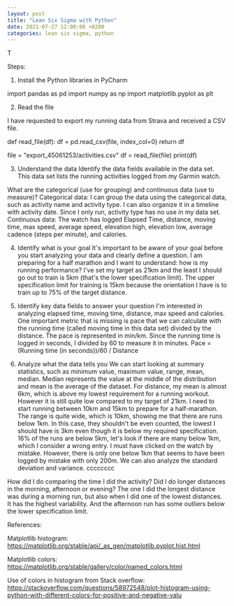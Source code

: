 ```yaml
---
layout: post
title: "Lean Six Sigma with Python"
date: 2021-07-27 12:00:00 +0200
categories: lean six sigma, python 
---
```


T

<!-- more -->

Steps:

1. Install the Python libraries in PyCharm

import pandas as pd
import numpy as np
import matplotlib.pyplot as plt

2. Read the file

I have requested to export my running data from Strava and received a CSV file.

def read_file(df):
    df = pd.read_csv(file, index_col=0)
    return df

file = "export_45061253/activities.csv"
df = read_file(file)
print(df)

3. Understand the data
Identify the data fields available in the data set.
This data set lists the running activities logged from my Garmin watch.

What are the categorical (use for grouping) and continuous data (use to measure)? 
Categorical data:
I can group the data using the categorical data, such as activity name and activity type. I can also organize it in a timeline with activity date.
Since I only run, activity type has no use in my data set.
Continuous data:
The watch has logged Elapsed Time, distance, moving time, max speed, average speed, elevation high, elevation low, average cadence (steps per minute), and calories.

4. Identify what is your goal
It's important to be aware of your goal before you start analyzing your data and clearly define a question.
I am preparing for a half marathon and I want to understand: how is my running performance?
I've set my target as 21km and the least I should go out to train is 5km (that's the lower specification limit). The upper specification limit for training is 15km because the orientation I have is to train up to 75% of the target distance. 

5. Identify key data fields to answer your question
I'm interested in analyzing elapsed time, moving time, distance, max speed and calories. 
One important metric that is missing is pace that we can calculate with the running time  (called moving time in this data set) divided by the distance.
The pace is represented in min/km. Since the running time is logged in seconds, I divided by 60 to measure it in minutes.
Pace = (Running time (in seconds))/60 / Distance

6. Analyze what the data tells you
We can start looking at summary statistics, such as minimum value, maximum value, range, mean, median. 
Median represents the value at the middle of the distribution and mean is the average of the dataset.
For distance, my mean is almost 6km, which is above my lowest requirement for a running workout. However it is still quite low compared to my target of 21km. I need to start running between 10km and 15km to prepare for a half-marathon.
The range is quite wide, which is 10km, showing me that there are runs below 1km. In this case, they shouldn't be even counted, the lowest I should have is 3km even though it is below my required specification. 16% of the runs are below 5km, let's look if there are many below 1km, which I consider a wrong entry. I must have clicked on the watch by mistake. However, there is only one below 1km that seems to have been logged by mistake with only 200m.
We can also analyze the standard deviation and variance.
cccccccc

How did I do comparing the time I did the activity? Did I do longer distances in the morning, afternoon or evening?
The one I did the longest distance was during a morning run, but also when I did one of the lowest distances. It has the highest variability. And the afternoon run has some outliers below the lower specification limit.

References:

Matplotlib histogram:
https://matplotlib.org/stable/api/_as_gen/matplotlib.pyplot.hist.html

Matplotlib colors:
https://matplotlib.org/stable/gallery/color/named_colors.html

Use of colors in histogram from Stack overflow:
https://stackoverflow.com/questions/58972548/plot-histogram-using-python-with-different-colors-for-positive-and-negative-valu

